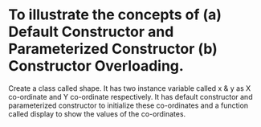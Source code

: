 # To illustrate the concepts of (a) Default Constructor and Parameterized Constructor (b) Constructor Overloading.

Create a class called shape. It has two instance variable called x & y as X co-ordinate and Y co-ordinate respectively. It has default constructor and parameterized constructor to initialize these co-ordinates and a function called display to show the values of the co-ordinates.